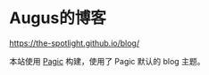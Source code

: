 # Augus的博客

https://the-spotlight.github.io/blog/

本站使用 [Pagic](https://github.com/xcatliu/pagic) 构建，使用了 Pagic 默认的 blog 主题。
